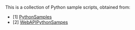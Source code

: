 This is a collection of Python sample scripts, obtained from:

* [1] [PythonSamples](https://partners.cqg.com/api-resources/cqg-data-and-trading-apis)
* [2] [WebAPIPythonSampes](https://partners.cqg.com/api-resources/web-api/documentation)



